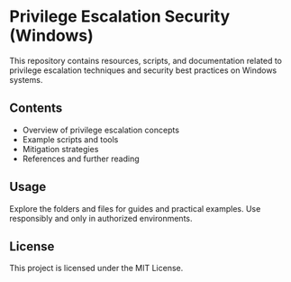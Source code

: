 # Privilege Escalation Security (Windows)

This repository contains resources, scripts, and documentation related to privilege escalation techniques and security best practices on Windows systems.

## Contents

- Overview of privilege escalation concepts
- Example scripts and tools
- Mitigation strategies
- References and further reading

## Usage

Explore the folders and files for guides and practical examples. Use responsibly and only in authorized environments.

## License

This project is licensed under the MIT License.
